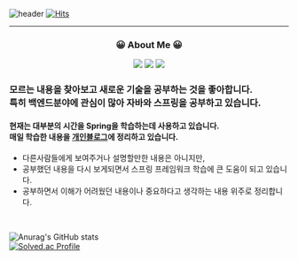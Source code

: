 ![header](https://capsule-render.vercel.app/api?type=transparent&fontColor=3399FF&height=150&text=Back-End%20Developer&fontSize=50)
[![Hits](https://hits.seeyoufarm.com/api/count/incr/badge.svg?url=https%3A%2F%2Fgithub.com%2Ftaebong98&count_bg=%2379C83D&title_bg=%23555555&icon=&icon_color=%23E7E7E7&title=hits&edge_flat=false)](https://hits.seeyoufarm.com)
<hr>

<div align="center">
  <h3 align="center"> 😀 About Me 😀 </h3>
  <span><a href="https://velog.io/@taebong98" target="_blank"><img src="https://img.shields.io/badge/TechBlog-20C997?style=flat-square&logo=velog&logoColor=white"/></a><span>
  <span><img src="https://img.shields.io/badge/DevelopeNote-7ADB59?style=flat-square&logo=BookStack&logoColor=white"/><span>  
  <span><img src="https://img.shields.io/badge/thk98k@naver.com-EA4335?style=flat-square&logo=Gmail&logoColor=white"/><span>
  

</div>


### 모르는 내용을 찾아보고 새로운 기술을 공부하는 것을 좋아합니다. <br>특히 백엔드분야에 관심이 많아 자바와 스프링을 공부하고 있습니다.


#### 현재는 대부분의 시간을 Spring을 학습하는데 사용하고 있습니다. <br> 매일 학습한 내용을 <a href="https://taebong98.notion.site/3442ab3b91614ae5848feaa5ad3f1f6a" target="_blank">개인블로그</a>에 정리하고 있습니다.

- 다른사람들에게 보여주거나 설명할만한 내용은 아니지만,
- 공부했던 내용을 다시 보게되면서 스프링 프레임워크 학습에 큰 도움이 되고 있습니다.
- 공부하면서 이해가 어려웠던 내용이나 중요하다고 생각하는 내용 위주로 정리합니다.

<br>

![Anurag's GitHub stats](https://github-readme-stats.vercel.app/api?username=taebong98&show_icons=true&theme=radical) 
<br>
[![Solved.ac Profile](http://mazassumnida.wtf/api/v2/generate_badge?boj=thk98k)](https://solved.ac/thk98k/)

